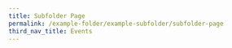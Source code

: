 ```yaml
---
title: Subfolder Page
permalink: /example-folder/example-subfolder/subfolder-page
third_nav_title: Events
---
```



